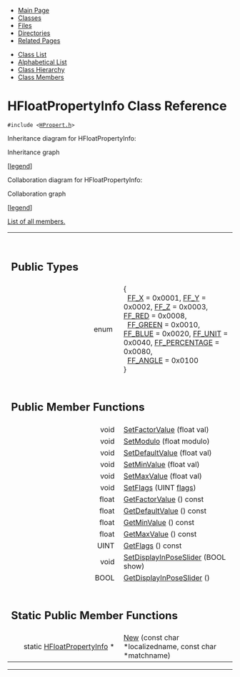 <div class="tabs">

- [Main Page](index.md)
- <span id="current">[Classes](annotated.md)</span>
- [Files](files.md)
- [Directories](dirs.md)
- [Related Pages](pages.md)

</div>

<div class="tabs">

- [Class List](annotated.md)
- [Alphabetical List](classes.md)
- [Class Hierarchy](hierarchy.md)
- [Class Members](functions.md)

</div>

# HFloatPropertyInfo Class Reference

`#include <`<a href="HPropert_8h-source.md" class="el"><code>HPropert.h</code></a>`>`

Inheritance diagram for HFloatPropertyInfo:

<span class="image placeholder" original-image-src="classHFloatPropertyInfo__inherit__graph.gif" original-image-title="" border="0" usemap="#HFloatPropertyInfo__inherit__map">Inheritance graph</span>

\[[legend](graph_legend.md)\]

Collaboration diagram for HFloatPropertyInfo:

<span class="image placeholder" original-image-src="classHFloatPropertyInfo__coll__graph.gif" original-image-title="" border="0" usemap="#HFloatPropertyInfo__coll__map">Collaboration graph</span>

\[[legend](graph_legend.md)\]

[List of all members.](classHFloatPropertyInfo-members.md)

<table data-border="0" data-cellpadding="0" data-cellspacing="0">
<colgroup>
<col style="width: 50%" />
<col style="width: 50%" />
</colgroup>
<tbody>
<tr>
<td></td>
<td></td>
</tr>
<tr>
<td colspan="2"><br />
&#10;<h2 id="public-types">Public Types</h2></td>
</tr>
<tr>
<td class="memItemLeft" style="text-align: right;" data-nowrap="" data-valign="top">enum  </td>
<td class="memItemRight" data-valign="bottom">{<br />
  <a href="classHFloatPropertyInfo.md#dca29a1140aadadfd92b34a02fa516ef18ee54cba4157c7a889331972efa6b59" class="el">FF_X</a> = 0x0001, <a href="classHFloatPropertyInfo.md#dca29a1140aadadfd92b34a02fa516ef52e0e6c61ce913c1be9bc37be1b72832" class="el">FF_Y</a> = 0x0002, <a href="classHFloatPropertyInfo.md#dca29a1140aadadfd92b34a02fa516ef2cc0694357b15cfd75220b9f18ebf93b" class="el">FF_Z</a> = 0x0003, <a href="classHFloatPropertyInfo.md#dca29a1140aadadfd92b34a02fa516ef205e9cb46493d134b46ade47288f1c39" class="el">FF_RED</a> = 0x0008,<br />
  <a href="classHFloatPropertyInfo.md#dca29a1140aadadfd92b34a02fa516ef74f99654881aa8016d42bb4b7d78e739" class="el">FF_GREEN</a> = 0x0010, <a href="classHFloatPropertyInfo.md#dca29a1140aadadfd92b34a02fa516ef31eba9fb32d8a68c1100fe5dd3c1ebde" class="el">FF_BLUE</a> = 0x0020, <a href="classHFloatPropertyInfo.md#dca29a1140aadadfd92b34a02fa516ef25bff532ba2726e30bb26ade838ce290" class="el">FF_UNIT</a> = 0x0040, <a href="classHFloatPropertyInfo.md#dca29a1140aadadfd92b34a02fa516efda52cd52769e85004b08a1b55a9716aa" class="el">FF_PERCENTAGE</a> = 0x0080,<br />
  <a href="classHFloatPropertyInfo.md#dca29a1140aadadfd92b34a02fa516efcdffd157ddfcd1f0137344f0fabdb75d" class="el">FF_ANGLE</a> = 0x0100<br />
}</td>
</tr>
<tr>
<td colspan="2"><br />
&#10;<h2 id="public-member-functions">Public Member Functions</h2></td>
</tr>
<tr>
<td class="memItemLeft" style="text-align: right;" data-nowrap="" data-valign="top">void </td>
<td class="memItemRight" data-valign="bottom"><a href="classHFloatPropertyInfo.md#ad4ed5c613e233cf465b8feac67f63d3" class="el">SetFactorValue</a> (float val)</td>
</tr>
<tr>
<td class="memItemLeft" style="text-align: right;" data-nowrap="" data-valign="top">void </td>
<td class="memItemRight" data-valign="bottom"><a href="classHFloatPropertyInfo.md#9bbc9a5719a2828567edcf0e858040d9" class="el">SetModulo</a> (float modulo)</td>
</tr>
<tr>
<td class="memItemLeft" style="text-align: right;" data-nowrap="" data-valign="top">void </td>
<td class="memItemRight" data-valign="bottom"><a href="classHFloatPropertyInfo.md#7fb6889b5144ffe0d6f8d0fa797bf0fc" class="el">SetDefaultValue</a> (float val)</td>
</tr>
<tr>
<td class="memItemLeft" style="text-align: right;" data-nowrap="" data-valign="top">void </td>
<td class="memItemRight" data-valign="bottom"><a href="classHFloatPropertyInfo.md#ae6c0e2d2e6224c00fb2daa4190ea1bc" class="el">SetMinValue</a> (float val)</td>
</tr>
<tr>
<td class="memItemLeft" style="text-align: right;" data-nowrap="" data-valign="top">void </td>
<td class="memItemRight" data-valign="bottom"><a href="classHFloatPropertyInfo.md#e0937695d7268eff8cc0f6b202e5d059" class="el">SetMaxValue</a> (float val)</td>
</tr>
<tr>
<td class="memItemLeft" style="text-align: right;" data-nowrap="" data-valign="top">void </td>
<td class="memItemRight" data-valign="bottom"><a href="classHFloatPropertyInfo.md#f217ff34efa649b563bc05baa0ffcc00" class="el">SetFlags</a> (UINT <a href="Rave_8h.md#4e5868d676cb634aa75b125a0f741abf" class="el">flags</a>)</td>
</tr>
<tr>
<td class="memItemLeft" style="text-align: right;" data-nowrap="" data-valign="top">float </td>
<td class="memItemRight" data-valign="bottom"><a href="classHFloatPropertyInfo.md#15e0e825580a0ea151a9751dd66c41eb" class="el">GetFactorValue</a> () const</td>
</tr>
<tr>
<td class="memItemLeft" style="text-align: right;" data-nowrap="" data-valign="top">float </td>
<td class="memItemRight" data-valign="bottom"><a href="classHFloatPropertyInfo.md#1c6b0608d991369c384116941cfeef02" class="el">GetDefaultValue</a> () const</td>
</tr>
<tr>
<td class="memItemLeft" style="text-align: right;" data-nowrap="" data-valign="top">float </td>
<td class="memItemRight" data-valign="bottom"><a href="classHFloatPropertyInfo.md#1ff70527b9e3080ca1a2fe4d0ed8e1cc" class="el">GetMinValue</a> () const</td>
</tr>
<tr>
<td class="memItemLeft" style="text-align: right;" data-nowrap="" data-valign="top">float </td>
<td class="memItemRight" data-valign="bottom"><a href="classHFloatPropertyInfo.md#e0691420ad2333a6cb7c6e81275d29f5" class="el">GetMaxValue</a> () const</td>
</tr>
<tr>
<td class="memItemLeft" style="text-align: right;" data-nowrap="" data-valign="top">UINT </td>
<td class="memItemRight" data-valign="bottom"><a href="classHFloatPropertyInfo.md#938d6993463175b4205567095f135bbc" class="el">GetFlags</a> () const</td>
</tr>
<tr>
<td class="memItemLeft" style="text-align: right;" data-nowrap="" data-valign="top">void </td>
<td class="memItemRight" data-valign="bottom"><a href="classHFloatPropertyInfo.md#ec3967e3fc4d1592452e91dcf9092235" class="el">SetDisplayInPoseSlider</a> (BOOL show)</td>
</tr>
<tr>
<td class="memItemLeft" style="text-align: right;" data-nowrap="" data-valign="top">BOOL </td>
<td class="memItemRight" data-valign="bottom"><a href="classHFloatPropertyInfo.md#ccba75d43edf111d6b33591f3b1c1814" class="el">GetDisplayInPoseSlider</a> ()</td>
</tr>
<tr>
<td colspan="2"><br />
&#10;<h2 id="static-public-member-functions">Static Public Member Functions</h2></td>
</tr>
<tr>
<td class="memItemLeft" style="text-align: right;" data-nowrap="" data-valign="top">static <a href="classHFloatPropertyInfo.md" class="el">HFloatPropertyInfo</a> * </td>
<td class="memItemRight" data-valign="bottom"><a href="classHFloatPropertyInfo.md#3184c8fe6d6f9a3b2284ddcadfd1424f" class="el">New</a> (const char *localizedname, const char *matchname)</td>
</tr>
</tbody>
</table>

------------------------------------------------------------------------

<span id="_details"></span>

